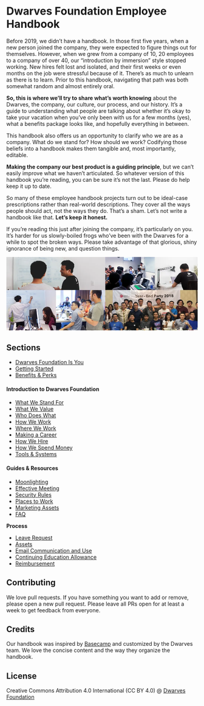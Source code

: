# Dwarves Foundation Employee Handbook
Before 2019, we didn’t have a handbook. In those first five years, when a new person joined the company, they were expected to figure things out for themselves. However, when we grew from a company of 10, 20 employees to a company of over 40, our “introduction by immersion” style stopped working. New hires felt lost and isolated, and their first weeks or even months on the job were stressful because of it. There’s as much to unlearn as there is to learn. Prior to this handbook, navigating that path was both somewhat random and almost entirely oral. 

**So, this is where we’ll try to share what’s worth knowing** about the Dwarves, the company, our culture, our process, and our history. It’s a guide to understanding what people are talking about whether it’s okay to take your vacation when you’ve only been with us for a few months (yes), what a benefits package looks like, and hopefully everything in between.

This handbook also offers us an opportunity to clarify who we are as a company. What do we stand for? How should we work? Codifying those beliefs into a handbook makes them tangible and, most importantly, editable. 

**Making the company our best product is a guiding principle**, but we can’t easily improve what we haven’t articulated. So whatever version of this handbook you’re reading, you can be sure it’s not the last. Please do help keep it up to date.

So many of these employee handbook projects turn out to be ideal-case prescriptions rather than real-world descriptions. They cover all the ways people should act, not the ways they do. That’s a sham. Let’s not write a handbook like that. **Let’s keep it honest.**

If you’re reading this just after joining the company, it’s particularly on you. It’s harder for us slowly-boiled frogs who’ve been with the Dwarves for a while to spot the broken ways. Please take advantage of that glorious, shiny ignorance of being new, and question things.

![](assets/readme_team.webp)

## Sections
* [Dwarves Foundation Is You](dwarves-foundation-is-you.md)
* [Getting Started](getting-started.md)
* [Benefits & Perks](benefits-and-perks.md)

#### Introduction to Dwarves Foundation
* [What We Stand For](what-we-stand-for.md)
* [What We Value](what-we-value.md)
* [Who Does What](who-does-what.md)
* [How We Work](how-we-work.md)
* [Where We Work](where-we-work.md)
* [Making a Career](making-a-career.md)
* [How We Hire](how-we-hire.md)
* [How We Spend Money](how-we-spend-money.md)
* [Tools & Systems](tools-and-systems.md)

#### Guides & Resources
* [Moonlighting](moonlighting.md)
* [Effective Meeting](effective-meeting.md)
* [Security Rules](security-rules.md)
* [Places to Work](places-to-work.md)
* [Marketing Assets](marketing-assets.md)
* [FAQ](faq.md)

**Process**
* [Leave Request](guides/leave-request.md)
* [Assets](guides/assets.md)
* [Email Communication and Use](guides/email-communication-and-uses.md)
* [Continuing Education Allowance](guides/continuing-education-allowance.md)
* [Reimbursement](guides/reimbursement.md)

## Contributing
We love pull requests. If you have something you want to add or remove, please open a new pull request. Please leave all PRs open for at least a week to get feedback from everyone.

## Credits
Our handbook was inspired by [Basecamp](https://github.com/basecamp/handbook) and customized by the Dwarves team. We love the concise content and the way they organize the handbook.

## License
Creative Commons Attribution 4.0 International (CC BY 4.0)
@ [Dwarves Foundation](https://d.foundation)
